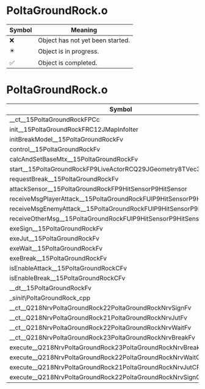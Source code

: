 # PoltaGroundRock.o
| Symbol | Meaning 
| ------------- | ------------- 
| :x: | Object has not yet been started. 
| :eight_pointed_black_star: | Object is in progress. 
| :white_check_mark: | Object is completed. 


# PoltaGroundRock.o
| Symbol | Decompiled? |
| ------------- | ------------- |
| __ct__15PoltaGroundRockFPCc | :x: |
| init__15PoltaGroundRockFRC12JMapInfoIter | :x: |
| initBreakModel__15PoltaGroundRockFv | :x: |
| control__15PoltaGroundRockFv | :x: |
| calcAndSetBaseMtx__15PoltaGroundRockFv | :x: |
| start__15PoltaGroundRockFP9LiveActorRCQ29JGeometry8TVec3&lt;f&gt; | :x: |
| requestBreak__15PoltaGroundRockFv | :x: |
| attackSensor__15PoltaGroundRockFP9HitSensorP9HitSensor | :x: |
| receiveMsgPlayerAttack__15PoltaGroundRockFUlP9HitSensorP9HitSensor | :x: |
| receiveMsgEnemyAttack__15PoltaGroundRockFUlP9HitSensorP9HitSensor | :x: |
| receiveOtherMsg__15PoltaGroundRockFUlP9HitSensorP9HitSensor | :x: |
| exeSign__15PoltaGroundRockFv | :x: |
| exeJut__15PoltaGroundRockFv | :x: |
| exeWait__15PoltaGroundRockFv | :x: |
| exeBreak__15PoltaGroundRockFv | :x: |
| isEnableAttack__15PoltaGroundRockCFv | :x: |
| isEnableBreak__15PoltaGroundRockCFv | :x: |
| __dt__15PoltaGroundRockFv | :x: |
| __sinit_\PoltaGroundRock_cpp | :x: |
| __ct__Q218NrvPoltaGroundRock22PoltaGroundRockNrvSignFv | :x: |
| __ct__Q218NrvPoltaGroundRock21PoltaGroundRockNrvJutFv | :x: |
| __ct__Q218NrvPoltaGroundRock22PoltaGroundRockNrvWaitFv | :x: |
| __ct__Q218NrvPoltaGroundRock23PoltaGroundRockNrvBreakFv | :x: |
| execute__Q218NrvPoltaGroundRock23PoltaGroundRockNrvBreakCFP5Spine | :x: |
| execute__Q218NrvPoltaGroundRock22PoltaGroundRockNrvWaitCFP5Spine | :x: |
| execute__Q218NrvPoltaGroundRock21PoltaGroundRockNrvJutCFP5Spine | :x: |
| execute__Q218NrvPoltaGroundRock22PoltaGroundRockNrvSignCFP5Spine | :x: |

